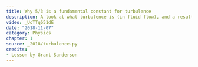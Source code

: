 ```yaml
---
title: Why 5/3 is a fundamental constant for turbulence
description: A look at what turbulence is (in fluid flow), and a result by Kolmogorov regarding the energy cascade of turbulence.
video: _UoTTq651dE
date: "2018-11-07"
category: Physics
chapter: 1
source: _2018/turbulence.py
credits:
- Lesson by Grant Sanderson
---
```

